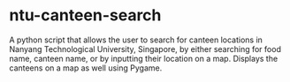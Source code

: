 # ntu-canteen-search
A python script that allows the user to search for canteen locations in Nanyang Technological University, Singapore, by either searching for food name, canteen name, or by inputting their location on a map. Displays the canteens on a map as well using Pygame.
